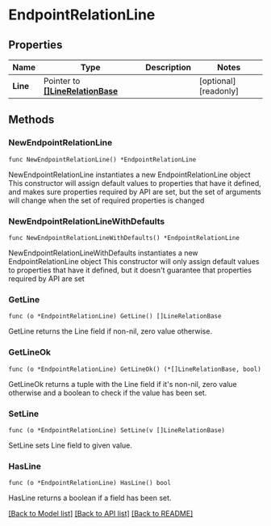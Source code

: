 # EndpointRelationLine

## Properties

Name | Type | Description | Notes
------------ | ------------- | ------------- | -------------
**Line** | Pointer to [**[]LineRelationBase**](LineRelationBase.md) |  | [optional] [readonly]

## Methods

### NewEndpointRelationLine

`func NewEndpointRelationLine() *EndpointRelationLine`

NewEndpointRelationLine instantiates a new EndpointRelationLine object
This constructor will assign default values to properties that have it defined,
and makes sure properties required by API are set, but the set of arguments
will change when the set of required properties is changed

### NewEndpointRelationLineWithDefaults

`func NewEndpointRelationLineWithDefaults() *EndpointRelationLine`

NewEndpointRelationLineWithDefaults instantiates a new EndpointRelationLine object
This constructor will only assign default values to properties that have it defined,
but it doesn't guarantee that properties required by API are set

### GetLine

`func (o *EndpointRelationLine) GetLine() []LineRelationBase`

GetLine returns the Line field if non-nil, zero value otherwise.

### GetLineOk

`func (o *EndpointRelationLine) GetLineOk() (*[]LineRelationBase, bool)`

GetLineOk returns a tuple with the Line field if it's non-nil, zero value otherwise
and a boolean to check if the value has been set.

### SetLine

`func (o *EndpointRelationLine) SetLine(v []LineRelationBase)`

SetLine sets Line field to given value.

### HasLine

`func (o *EndpointRelationLine) HasLine() bool`

HasLine returns a boolean if a field has been set.

[[Back to Model list]](../README.md#documentation-for-models) [[Back to API list]](../README.md#documentation-for-api-endpoints) [[Back to README]](../README.md)
